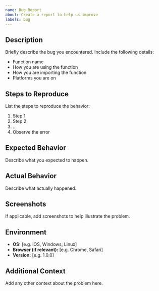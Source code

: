 ```yaml
---
name: Bug Report
about: Create a report to help us improve
labels: bug
---
```


## Description
Briefly describe the bug you encountered. Include the following details:
- Function name
- How you are using the function
- How you are importing the function
- Platforms you are on

## Steps to Reproduce
List the steps to reproduce the behavior:
1. Step 1
2. Step 2
3. ...
4. Observe the error

## Expected Behavior
Describe what you expected to happen.

## Actual Behavior
Describe what actually happened.

## Screenshots
If applicable, add screenshots to help illustrate the problem.

## Environment
- **OS:** [e.g. iOS, Windows, Linux]
- **Browser (if relevant):** [e.g. Chrome, Safari]
- **Version:** [e.g. 1.0.0]

## Additional Context
Add any other context about the problem here.
